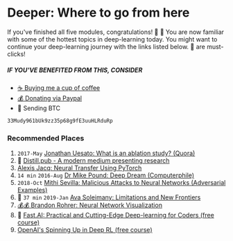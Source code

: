 # Deeper: Where to go from here
If you've finished all five modules, congratulations! 🎉 🎊 You are now familiar
with some of the hottest topics in deep-learning today. You might want to continue
your deep-learning journey with the links listed below. 🚀 are must-clicks!

##### IF YOU'VE BENEFITED FROM THIS, CONSIDER
- [☕️ Buying me a cup of coffee](https://ko-fi.com/minimithi)
- [💰 Donating via Paypal](https://paypal.me/minimithi)
- 💙 Sending BTC
```
33Mudy961bUk9zz35p68g9fE3uuHLRduRp
```

### Recommended Places
1. `2017-May` [Jonathan Uesato: What is an ablation study? (Quora)][r5]
2. 🚀 [Distill.pub - A modern medium presenting research][r3]
3. [Alexis Jacq: Neural Transfer Using PyTorch][r4]
4. `14 min` `2016-Aug` [Dr Mike Pound: Deep Dream (Computerphile)][v4]
5. `2018-Oct` [Mithi Sevilla: Malicious Attacks to Neural Networks (Adversarial Examples)][r1]
6. 🚀 `37 min` `2019-Jan` [Ava Soleimany: Limitations and New Frontiers][v3]
7. [💰💰 Brandon Rohrer: Neural Network Visualization][v1]
8. 🚀 [Fast.AI: Practical and Cutting-Edge Deep-learning for Coders (free course)][v2]
9. [OpenAI's Spinning Up in Deep RL (free course)][r2]


[r1]: https://hackernoon.com/malicious-attacks-to-neural-networks-8b966793dfe1
[r2]: https://spinningup.openai.com/en/latest/
[r3]: https://distill.pub/
[r4]: https://pytorch.org/tutorials/advanced/neural_style_tutorial.html
[r5]: https://www.quora.com/In-the-context-of-deep-learning-what-is-an-ablation-study

[v1]: https://end-to-end-machine-learning.teachable.com/p/neural-network-visualization
[v2]: https://www.fast.ai/
[v3]: http://introtodeeplearning.com/
[v4]: http://youtu.be/BsSmBPmPeyQ
